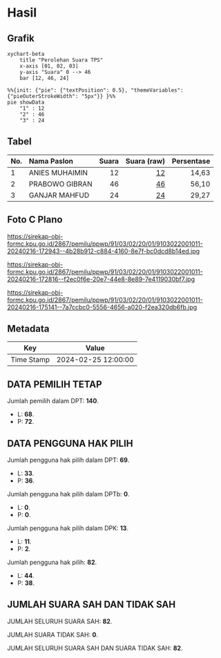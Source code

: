 # Hasil

## Grafik

```mermaid
xychart-beta
    title "Perolehan Suara TPS"
    x-axis [01, 02, 03]
    y-axis "Suara" 0 --> 46
    bar [12, 46, 24]
```

```mermaid
%%{init: {"pie": {"textPosition": 0.5}, "themeVariables": {"pieOuterStrokeWidth": "5px"}} }%%
pie showData
    "1" : 12
    "2" : 46
    "3" : 24
```

## Tabel

| No. | Nama Paslon    | Suara | Suara (raw) | Persentase |
|:--- |:-------------- | -----:| -----------:| ----------:|
| 1   | ANIES MUHAIMIN | 12    | [12][p-1]   | 14,63      |
| 2   | PRABOWO GIBRAN | 46    | [46][p-2]   | 56,10      |
| 3   | GANJAR MAHFUD  | 24    | [24][p-3]   | 29,27      |


[p-1]: https://github.com/gigit-pemilu/pemilu-2024-91-papua/blob/main/pilpres/hitung-suara/sub/91-papua/sub/03-jayapura/sub/02-sentani-timur/sub/2001-nolokla/sub/011-tps/sub/paslon-1.txt
[p-2]: https://github.com/gigit-pemilu/pemilu-2024-91-papua/blob/main/pilpres/hitung-suara/sub/91-papua/sub/03-jayapura/sub/02-sentani-timur/sub/2001-nolokla/sub/011-tps/sub/paslon-2.txt
[p-3]: https://github.com/gigit-pemilu/pemilu-2024-91-papua/blob/main/pilpres/hitung-suara/sub/91-papua/sub/03-jayapura/sub/02-sentani-timur/sub/2001-nolokla/sub/011-tps/sub/paslon-3.txt

## Foto C Plano

https://sirekap-obj-formc.kpu.go.id/2867/pemilu/ppwp/91/03/02/20/01/9103022001011-20240216-172943--4b28b912-c884-4160-8e7f-bc0dcd8b14ed.jpg

https://sirekap-obj-formc.kpu.go.id/2867/pemilu/ppwp/91/03/02/20/01/9103022001011-20240216-172816--f2ec0f6e-20e7-44e8-8e89-7e4119030bf7.jpg

https://sirekap-obj-formc.kpu.go.id/2867/pemilu/ppwp/91/03/02/20/01/9103022001011-20240216-175141--7a7ccbc0-5556-4656-a020-f2ea320db6fb.jpg


## Metadata

| Key        | Value               |
| ---------- | ------------------- |
| Time Stamp | 2024-02-25 12:00:00 |


## DATA PEMILIH TETAP

Jumlah pemilih dalam DPT: **140**.
 * L: **68**.
 * P: **72**.

## DATA PENGGUNA HAK PILIH

Jumlah pengguna hak pilih dalam DPT: **69**.
 * L: **33**.
 * P: **36**.

Jumlah pengguna hak pilih dalam DPTb: **0**.
 * L: **0**.
 * P: **0**.

Jumlah pengguna hak pilih dalam DPK: **13**.
 * L: **11**.
 * P: **2**.

Jumlah pengguna hak pilih: **82**.
 * L: **44**.
 * P: **38**.

## JUMLAH SUARA SAH DAN TIDAK SAH

JUMLAH SELURUH SUARA SAH: **82**.

JUMLAH SUARA TIDAK SAH: **0**.

JUMLAH SELURUH SUARA SAH DAN SUARA TIDAK SAH: **82**.


